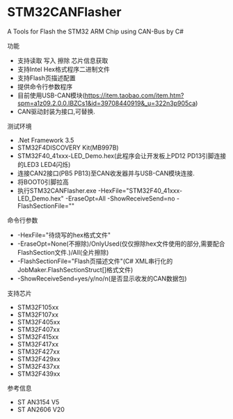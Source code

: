 # STM32CANFlasher
A Tools for Flash the STM32 ARM Chip using CAN-Bus by C#

功能
* 支持读取 写入 擦除 芯片信息获取
* 支持Intel Hex格式程序二进制文件
* 支持Flash页描述配置
* 提供命令行参数程序
* 目前使用USB-CAN模块(https://item.taobao.com/item.htm?spm=a1z09.2.0.0.IBZCs1&id=39708440919&_u=322n3p905ca)
* CAN驱动封装为接口,可替换.

测试环境
* .Net Framework 3.5
* STM32F4DISCOVERY Kit(MB997B)
* STM32F40_41xxx-LED_Demo.hex(此程序会让开发板上PD12 PD13引脚连接的LED3 LED4闪烁)
* 连接CAN2接口(PB5 PB13)至CAN收发器并与USB-CAN模块连接.
* 将BOOT0引脚拉高
* 执行STM32CANFlasher.exe -HexFile="STM32F40_41xxx-LED_Demo.hex" -EraseOpt=All -ShowReceiveSend=no -FlashSectionFile=""

命令行参数
* -HexFile="待烧写的hex格式文件"
* -EraseOpt=None(不擦除)/OnlyUsed(仅仅擦除hex文件使用的部分,需要配合FlashSection文件.)/All(全片擦除)
* -FlashSectionFile="Flash页描述文件"(C# XML串行化的JobMaker.FlashSectionStruct[]格式文件)
* -ShowReceiveSend=yes/y/no/n(是否显示收发的CAN数据包)

支持芯片
* STM32F105xx
* STM32F107xx
* STM32F405xx
* STM32F407xx
* STM32F415xx
* STM32F417xx
* STM32F427xx
* STM32F429xx
* STM32F437xx
* STM32F439xx

参考信息
* ST AN3154 <CAN Protocol Used in the STM32 Bootloader> V5
* ST AN2606 <Microcontroller System Memory Boot Mode> V20
